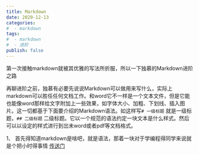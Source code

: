 ```yaml
---
title: Markdown
date: 2020-12-13
categories:
#  - markdown
tags:
#  - markdown
#  - 进阶
publish: false
---
```


第一次接触markdown就被其优雅的写法所折服，所以一下独慕的Markdown进阶之路

再聊进阶之前，独慕有必要先说说Markdown可以做用来写什么，实际上markdown可以胜任任何文档工作。和word它不一样是一个文本文件，但是它能也能像word那样给文字附加上一些效果，如字体大小、加粗、下划线、插入图片。这一切都基于下面要介绍的Markdown语法。如这样写`# 一级标题` 就是一级标题，`## 二级标题` 二级标题。它以一个规范的语法约定一块文本是什么样式。然后可以以设定的样式进行到岀未word或者pdf等文档格式。

1、 首先得知道markdown是啥吧，就是语法，那着一块对于学编程得同学来说就是个把小时得事情 [传送门](https://www.runoob.com/markdown/md-tutorial.html)



